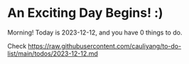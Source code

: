 # An Exciting Day Begins! :)

Morning! Today is 2023-12-12, and you have 0 things to do.

Check https://raw.githubusercontent.com/cauliyang/to-do-list/main/todos/2023-12-12.md
